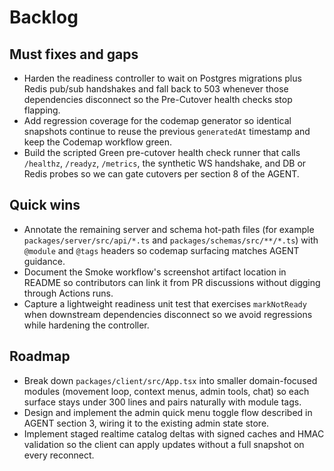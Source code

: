# Backlog

## Must fixes and gaps
- Harden the readiness controller to wait on Postgres migrations plus Redis pub/sub handshakes and fall back to 503 whenever those dependencies disconnect so the Pre-Cutover health checks stop flapping.
- Add regression coverage for the codemap generator so identical snapshots continue to reuse the previous `generatedAt` timestamp and keep the Codemap workflow green.
- Build the scripted Green pre-cutover health check runner that calls `/healthz`, `/readyz`, `/metrics`, the synthetic WS handshake, and DB or Redis probes so we can gate cutovers per section 8 of the AGENT.

## Quick wins
- Annotate the remaining server and schema hot-path files (for example `packages/server/src/api/*.ts` and `packages/schemas/src/**/*.ts`) with `@module` and `@tags` headers so codemap surfacing matches AGENT guidance.
- Document the Smoke workflow's screenshot artifact location in README so contributors can link it from PR discussions without digging through Actions runs.
- Capture a lightweight readiness unit test that exercises `markNotReady` when downstream dependencies disconnect so we avoid regressions while hardening the controller.

## Roadmap
- Break down `packages/client/src/App.tsx` into smaller domain-focused modules (movement loop, context menus, admin tools, chat) so each surface stays under 300 lines and pairs naturally with module tags.
- Design and implement the admin quick menu toggle flow described in AGENT section 3, wiring it to the existing admin state store.
- Implement staged realtime catalog deltas with signed caches and HMAC validation so the client can apply updates without a full snapshot on every reconnect.
